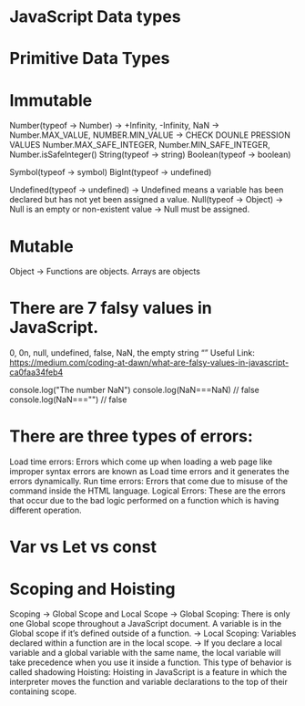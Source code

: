# JavaScript Data types
# Primitive Data Types
# Immutable
Number(typeof -> Number)
    -> +Infinity, -Infinity, NaN
    -> Number.MAX_VALUE, NUMBER.MIN_VALUE
    -> CHECK DOUNLE PRESSION VALUES Number.MAX_SAFE_INTEGER, Number.MIN_SAFE_INTEGER, Number.isSafeInteger()
String(typeof -> string)
Boolean(typeof -> boolean)

Symbol(typeof -> symbol)
BigInt(typeof -> undefined)

Undefined(typeof -> undefined)
    -> Undefined means a variable has been declared but has not yet been assigned a value.
Null(typeof -> Object)
    -> Null is an empty or non-existent value
    -> Null must be assigned.

# Mutable
Object
    -> Functions are objects. Arrays are objects

# There are 7 falsy values in JavaScript.
0, 0n, null, undefined, false, NaN, the empty string “”
Useful Link:
https://medium.com/coding-at-dawn/what-are-falsy-values-in-javascript-ca0faa34feb4

console.log("The number NaN")
console.log(NaN===NaN) // false
console.log(NaN==="") // false

# There are three types of errors:
Load time errors: Errors which come up when loading a web page like improper syntax errors are known as Load time errors and it generates the errors dynamically.
Run time errors: Errors that come due to misuse of the command inside the HTML language.
Logical Errors: These are the errors that occur due to the bad logic performed on a function which is having different operation.

# Var vs Let vs const

# Scoping and Hoisting
Scoping
    -> Global Scope and Local Scope
    -> Global Scoping: There is only one Global scope throughout a JavaScript document. A variable is in the Global scope if it’s defined outside of a function.
    -> Local Scoping: Variables declared within a function are in the local scope.
    -> If you declare a local variable and a global variable with the same name, the local variable will take precedence when you use it inside a function. This type of behavior is called shadowing
Hoisting:
Hoisting in JavaScript is a feature in which the interpreter moves the function and variable declarations to the top of their containing scope.




